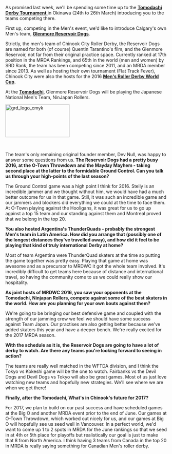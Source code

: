 <html><body><p>As promised last week, we'll be spending some time up to the <a href="https://www.scottishrollerderbyblog.com/posts/2017/01/19/the-tomodachi-derby-tournament-the-teams/"><strong>Tomodachi Derby Tournament</strong> </a>in Okinawa (24th to 26th March) introducing you to the teams competing there.

First up, competing in the Men's event, we'd like to introduce Calgary's own Men's team, <strong><a href="http://www.chinookcity.ca/">Glenmore Reservoir Dogs</a></strong>.

Strictly, the men's team of Chinook City Roller Derby, the Reservoir Dogs are named for both (of course) Quentin Tarantino's film, and the Glenmore Reservoir, not far from their original practice space. Currently ranked at 17th position in the MRDA Rankings, and 65th in the world (men and women) by SRD Rank, the team has been competing since 2011, and an MRDA member since 2013. As well as hosting their own tournament (Flat Track Fever), Chinook City were also the hosts for the 2016 <strong><a href="http://mrdwc.com">Men's Roller Derby World Cup</a></strong>.

At the <strong><a href="https://www.facebook.com/events/1785628121710300/">Tomodachi</a></strong>, Glenmore Reservoir Dogs will be playing the Japanese National Men's Team, NinJapan Rollers.

<img class=" size-full wp-image-14032 aligncenter" src="/2017/01/grd_logo_cmyk.png" alt="grd_logo_cmyk" width="200" height="102">

 

The team's only remaining original founder member, Dev Null, was happy to answer some questions from us.
<strong>The Reservoir Dogs had a pretty busy 2016, at the O-Town Throwdown and the Mayday Mayhem - taking second place at the latter to the formidable Ground Control. Can you talk us through your high-points of the last season?</strong>

The Ground Control game was a high point I think for 2016. Stelly is an incredible jammer and we thought without him, we would have had a much better outcome for us in that game. Still, it was such an incredible game and our jammers and blockers did everything we could at the time to face them. At O-Town playing against the Hooligans, it was great for us to go up against a top 15 team and our standing against them and Montreal proved that we belong in the top 20.

<strong>You also hosted Argentina's ThunderQuads - probably the strongest Men's team in Latin America. How did you arrange that (possibly one of the longest distances they've travelled away), and how did it feel to be playing that kind of truly international Derby at home?</strong>

Most of team Argentina were ThunderQuad skaters at the time so putting the game together was pretty easy. Playing that game at home was awesome and as a precursor to MRDWC it got the whole team involved. It's incredibly difficult to get teams here because of distance and international travel, so having the community come to us we could really show our hospitality.

<strong>As joint hosts of MRDWC 2016, you saw your opponents at the Tomodachi, Ninjapan Rollers, compete against some of the best skaters in the world. How are you planning for your own bouts against them?</strong>

We're going to be bringing our best defensive game and coupled with the strength of our jamming crew we feel we should have some success against Team Japan. Our practises are also getting better because we've added skaters this year and have a deeper bench. We're really excited for the 2017 MRDA season.

<strong>With the schedule as it is, the Reservoir Dogs are going to have a lot of derby to watch. Are there any teams you're looking forward to seeing in action?</strong>

The teams are really well matched in the WFTDA division, and I think the Tokyo vs Kokeshi game will be the one to watch. Fairbanks vs the Devil Dogs and Devil Dogs vs Tokyo will also be great games. Most of us just love watching new teams and hopefully new strategies. We'll see where we are when we get there!

<strong>Finally, after the Tomodachi, What's in Chinook's future for 2017?</strong>

For 2017, we plan to build on our past success and have scheduled games at the Big O and another MRDA event prior to the end of June. Our games at O-Town Throwdown, which worked out nicely for us, and our games at Big O will hopefully see us seed well in Vancouver. In a perfect world, we'd want to come up 1 to 2 spots in MRDA for the June rankings so that we seed in at 4th or 5th place for playoffs but realistically our goal is just to make that 8 from North America. I think having 3 teams from Canada in the top 20 in MRDA is really saying something for Canadian Men's roller derby.</p></body></html>

